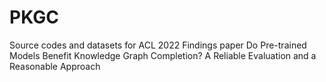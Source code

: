 # PKGC
Source codes and datasets for ACL 2022 Findings paper Do Pre-trained Models Benefit Knowledge Graph Completion? A Reliable Evaluation and a Reasonable Approach
